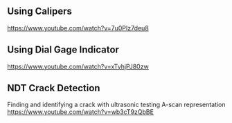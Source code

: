 ## Using Calipers
https://www.youtube.com/watch?v=7u0PIz7deu8

## Using Dial Gage Indicator
https://www.youtube.com/watch?v=xTvhjPJ80zw


## NDT Crack Detection
Finding and identifying a crack with ultrasonic testing A-scan representation <br>
https://www.youtube.com/watch?v=wb3cT9zQbBE
